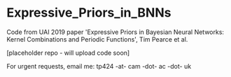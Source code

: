 # Expressive_Priors_in_BNNs
Code from UAI 2019 paper 'Expressive Priors in Bayesian Neural Networks: Kernel Combinations and Periodic Functions', Tim Pearce et al.

[placeholder repo - will upload code soon]

For urgent requests, email me: tp424 -at- cam -dot- ac -dot- uk
